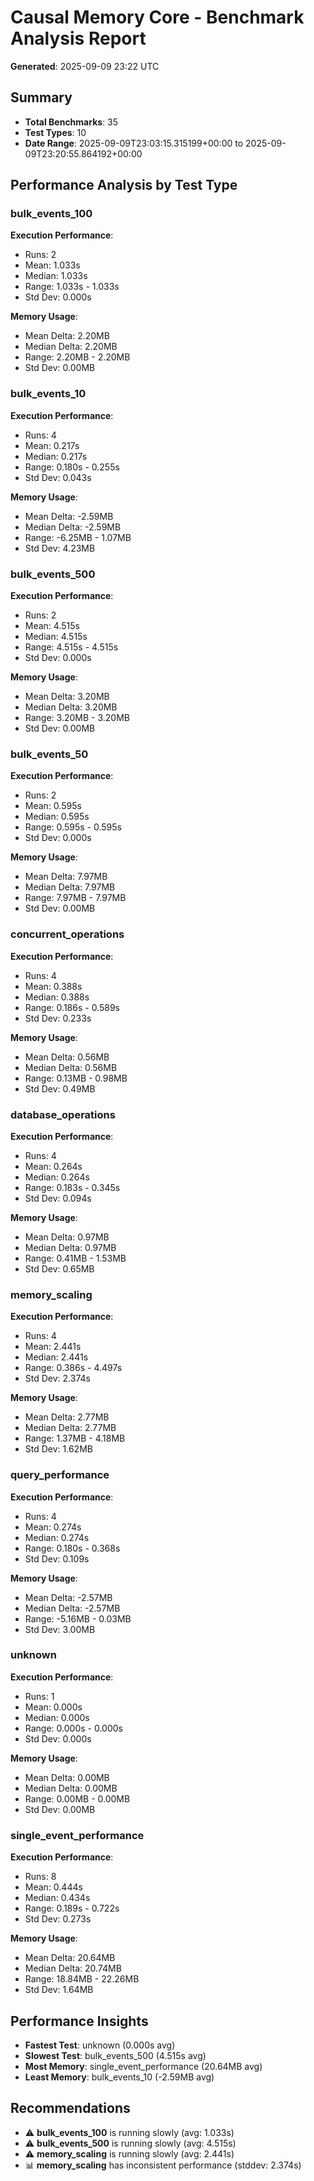# Causal Memory Core - Benchmark Analysis Report

**Generated**: 2025-09-09 23:22 UTC

## Summary

- **Total Benchmarks**: 35
- **Test Types**: 10
- **Date Range**: 2025-09-09T23:03:15.315199+00:00 to 2025-09-09T23:20:55.864192+00:00

## Performance Analysis by Test Type

### bulk_events_100

**Execution Performance**:
- Runs: 2
- Mean: 1.033s
- Median: 1.033s
- Range: 1.033s - 1.033s
- Std Dev: 0.000s

**Memory Usage**:
- Mean Delta: 2.20MB
- Median Delta: 2.20MB
- Range: 2.20MB - 2.20MB
- Std Dev: 0.00MB

### bulk_events_10

**Execution Performance**:
- Runs: 4
- Mean: 0.217s
- Median: 0.217s
- Range: 0.180s - 0.255s
- Std Dev: 0.043s

**Memory Usage**:
- Mean Delta: -2.59MB
- Median Delta: -2.59MB
- Range: -6.25MB - 1.07MB
- Std Dev: 4.23MB

### bulk_events_500

**Execution Performance**:
- Runs: 2
- Mean: 4.515s
- Median: 4.515s
- Range: 4.515s - 4.515s
- Std Dev: 0.000s

**Memory Usage**:
- Mean Delta: 3.20MB
- Median Delta: 3.20MB
- Range: 3.20MB - 3.20MB
- Std Dev: 0.00MB

### bulk_events_50

**Execution Performance**:
- Runs: 2
- Mean: 0.595s
- Median: 0.595s
- Range: 0.595s - 0.595s
- Std Dev: 0.000s

**Memory Usage**:
- Mean Delta: 7.97MB
- Median Delta: 7.97MB
- Range: 7.97MB - 7.97MB
- Std Dev: 0.00MB

### concurrent_operations

**Execution Performance**:
- Runs: 4
- Mean: 0.388s
- Median: 0.388s
- Range: 0.186s - 0.589s
- Std Dev: 0.233s

**Memory Usage**:
- Mean Delta: 0.56MB
- Median Delta: 0.56MB
- Range: 0.13MB - 0.98MB
- Std Dev: 0.49MB

### database_operations

**Execution Performance**:
- Runs: 4
- Mean: 0.264s
- Median: 0.264s
- Range: 0.183s - 0.345s
- Std Dev: 0.094s

**Memory Usage**:
- Mean Delta: 0.97MB
- Median Delta: 0.97MB
- Range: 0.41MB - 1.53MB
- Std Dev: 0.65MB

### memory_scaling

**Execution Performance**:
- Runs: 4
- Mean: 2.441s
- Median: 2.441s
- Range: 0.386s - 4.497s
- Std Dev: 2.374s

**Memory Usage**:
- Mean Delta: 2.77MB
- Median Delta: 2.77MB
- Range: 1.37MB - 4.18MB
- Std Dev: 1.62MB

### query_performance

**Execution Performance**:
- Runs: 4
- Mean: 0.274s
- Median: 0.274s
- Range: 0.180s - 0.368s
- Std Dev: 0.109s

**Memory Usage**:
- Mean Delta: -2.57MB
- Median Delta: -2.57MB
- Range: -5.16MB - 0.03MB
- Std Dev: 3.00MB

### unknown

**Execution Performance**:
- Runs: 1
- Mean: 0.000s
- Median: 0.000s
- Range: 0.000s - 0.000s
- Std Dev: 0.000s

**Memory Usage**:
- Mean Delta: 0.00MB
- Median Delta: 0.00MB
- Range: 0.00MB - 0.00MB
- Std Dev: 0.00MB

### single_event_performance

**Execution Performance**:
- Runs: 8
- Mean: 0.444s
- Median: 0.434s
- Range: 0.189s - 0.722s
- Std Dev: 0.273s

**Memory Usage**:
- Mean Delta: 20.64MB
- Median Delta: 20.74MB
- Range: 18.84MB - 22.26MB
- Std Dev: 1.64MB

## Performance Insights

- **Fastest Test**: unknown (0.000s avg)
- **Slowest Test**: bulk_events_500 (4.515s avg)
- **Most Memory**: single_event_performance (20.64MB avg)
- **Least Memory**: bulk_events_10 (-2.59MB avg)

## Recommendations

- ⚠️  **bulk_events_100** is running slowly (avg: 1.033s)
- ⚠️  **bulk_events_500** is running slowly (avg: 4.515s)
- ⚠️  **memory_scaling** is running slowly (avg: 2.441s)
- 📊 **memory_scaling** has inconsistent performance (stddev: 2.374s)
